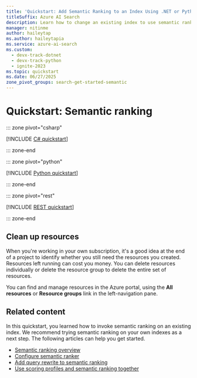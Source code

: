 ```yaml
---
title: 'Quickstart: Add Semantic Ranking to an Index Using .NET or Python'
titleSuffix: Azure AI Search
description: Learn how to change an existing index to use semantic ranker, which helps rescore search results and promote the most semantically relevant matches.
manager: nitinme
author: haileytap
ms.author: haileytapia
ms.service: azure-ai-search
ms.custom:
  - devx-track-dotnet
  - devx-track-python
  - ignite-2023
ms.topic: quickstart
ms.date: 06/27/2025
zone_pivot_groups: search-get-started-semantic
---
```


# Quickstart: Semantic ranking

::: zone pivot="csharp"

[!INCLUDE [C# quickstart](includes/quickstarts/semantic-ranker-dotnet.md)]

::: zone-end

::: zone pivot="python"

[!INCLUDE [Python quickstart](includes/quickstarts/semantic-ranker-python.md)]

::: zone-end

::: zone pivot="rest"

[!INCLUDE [REST quickstart](includes/quickstarts/semantic-ranker-rest.md)]

::: zone-end

## Clean up resources

When you're working in your own subscription, it's a good idea at the end of a project to identify whether you still need the resources you created. Resources left running can cost you money. You can delete resources individually or delete the resource group to delete the entire set of resources.

You can find and manage resources in the Azure portal, using the **All resources** or **Resource groups** link in the left-navigation pane.

## Related content

In this quickstart, you learned how to invoke semantic ranking on an existing index. We recommend trying semantic ranking on your own indexes as a next step. The following articles can help you get started.

+ [Semantic ranking overview](semantic-search-overview.md)
+ [Configure semantic ranker ](semantic-how-to-configure.md)
+ [Add query rewrite to semantic ranking](semantic-how-to-query-rewrite.md)
+ [Use scoring profiles and semantic ranking together](semantic-how-to-enable-scoring-profiles.md)
